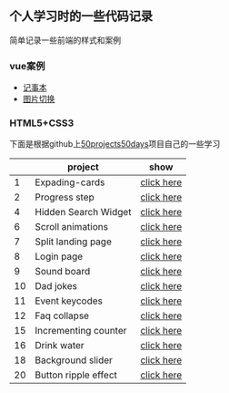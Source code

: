 ## 个人学习时的一些代码记录
简单记录一些前端的样式和案例
### vue案例
* [记事本](https://wink-ly.github.io/Web/Vue/记事本/index.html)
* [图片切换](https://wink-ly.github.io/Web/Vue/图片切换/vue.html)

### HTML5+CSS3
下面是根据github上[50projects50days](https://github.com/bradtraversy/50projects50days)项目自己的一些学习 

| |project|show|
|--|--|--|
| 1 | Expading-cards | [click here](https://wink-ly.github.io/Web/Web/1.Expanding-cards/index.html) |
| 2 | Progress step | [click here](https://wink-ly.github.io/Web/Web/2.Progess%20step/index.html) |
| 4 | Hidden Search Widget | [click here](https://wink-ly.github.io/Web/Web/4.Hidden%20search/index.html) |
| 6 | Scroll animations | [click here](https://wink-ly.github.io/Web/Web/6.Scroll%20animation/index.html) |
| 7 | Split landing page | [click here](https://wink-ly.github.io/Web/Web/7.Split%20landing%20page/index.html) |
| 8 | Login page | [click here](https://wink-ly.github.io/Web/Web/8.Login%20page/index.html) |
| 9 | Sound board | [click here](https://wink-ly.github.io/Web/Web/9.Sound%20board/index.html) |
| 10 | Dad jokes | [click here](https://wink-ly.github.io/Web/Web/10.Dad%20jokes/index.html) |
| 11 | Event keycodes | [click here](https://wink-ly.github.io/Web/Web/11.Event%20keycodes/index.html)|
| 12 | Faq collapse | [click here](https://wink-ly.github.io/Web/Web/12.Faq%20collapse/index.html) |
| 15 | Incrementing counter | [click here](https://wink-ly.github.io/Web/Web/15.Incrementing%20counter/index.html) |
| 16 | Drink water | [click here](https://wink-ly.github.io/Web/Web/16.Drink%20water/index.html) |
| 18 | Background slider | [click here](https://wink-ly.github.io/Web/Web/18.Background%20slider/index.html) |
| 20 | Button ripple effect | [click here](https://wink-ly.github.io/Web/Web/20.Button%20ripple%20effect/index.html) |

